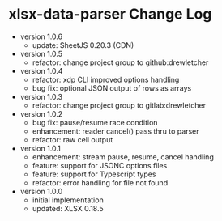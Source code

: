 # xlsx-data-parser Change Log

- version 1.0.6
  - update: SheetJS 0.20.3 (CDN)
- version 1.0.5
  - refactor: change project group to github:drewletcher
- version 1.0.4
  - refactor: xdp CLI improved options handling
  - bug fix: optional JSON output of rows as arrays
- version 1.0.3
  - refactor: change project group to gitlab:drewletcher
- version 1.0.2
  - bug fix: pause/resume race condition
  - enhancement: reader cancel() pass thru to parser
  - refactor: raw cell output
- version 1.0.1
  - enhancement: stream pause, resume, cancel handling
  - feature: support for JSONC options files
  - feature: support for Typescript types
  - refactor: error handling for file not found
- version 1.0.0
  - initial implementation
  - updated: XLSX 0.18.5
